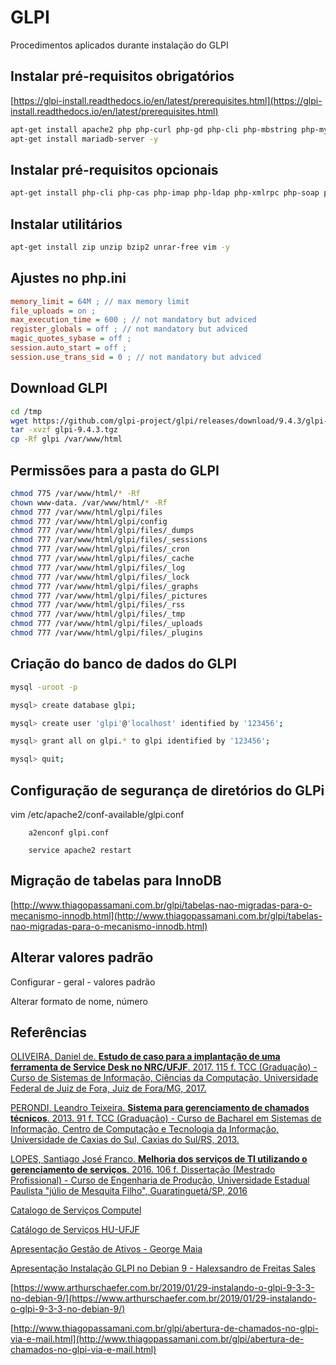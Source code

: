 # GLPI

Procedimentos aplicados durante instalação do GLPI

## **Instalar pré-requisitos obrigatórios**

[https://glpi-install.readthedocs.io/en/latest/prerequisites.html](https://glpi-install.readthedocs.io/en/latest/prerequisites.html)

```bash
apt-get install apache2 php php-curl php-gd php-cli php-mbstring php-mysql php-xml -y  
apt-get install mariadb-server -y

```

## **Instalar pré-requisitos opcionais**

```bash
apt-get install php-cli php-cas php-imap php-ldap php-xmlrpc php-soap php-snmp php-apcu -y
```

## **Instalar utilitários**

```bash
apt-get install zip unzip bzip2 unrar-free vim -y
```

## **Ajustes no php.ini**

```ini
memory_limit = 64M ; // max memory limit  
file_uploads = on ;  
max_execution_time = 600 ; // not mandatory but adviced  
register_globals = off ; // not mandatory but adviced  
magic_quotes_sybase = off ;  
session.auto_start = off ;  
session.use_trans_sid = 0 ; // not mandatory but adviced

```

## **Download GLPI**

```bash
cd /tmp  
wget https://github.com/glpi-project/glpi/releases/download/9.4.3/glpi-9.4.3.tgz 
tar -xvzf glpi-9.4.3.tgz  
cp -Rf glpi /var/www/html

```

## **Permissões para a pasta do GLPI**

```bash
chmod 775 /var/www/html/* -Rf
chown www-data. /var/www/html/* -Rf
chmod 777 /var/www/html/glpi/files
chmod 777 /var/www/html/glpi/config
chmod 777 /var/www/html/glpi/files/_dumps
chmod 777 /var/www/html/glpi/files/_sessions
chmod 777 /var/www/html/glpi/files/_cron
chmod 777 /var/www/html/glpi/files/_cache
chmod 777 /var/www/html/glpi/files/_log
chmod 777 /var/www/html/glpi/files/_lock
chmod 777 /var/www/html/glpi/files/_graphs
chmod 777 /var/www/html/glpi/files/_pictures
chmod 777 /var/www/html/glpi/files/_rss
chmod 777 /var/www/html/glpi/files/_tmp
chmod 777 /var/www/html/glpi/files/_uploads
chmod 777 /var/www/html/glpi/files/_plugins
```

## **Criação do banco de dados do GLPI**

```bash
mysql -uroot -p  

mysql> create database glpi;

mysql> create user 'glpi'@'localhost' identified by '123456';

mysql> grant all on glpi.* to glpi identified by '123456';

mysql> quit;

```

## **Configuração de segurança de diretórios do GLPi**

 vim /etc/apache2/conf-available/glpi.conf

        a2enconf glpi.conf
    
        service apache2 restart

## Migração de tabelas para InnoDB

[http://www.thiagopassamani.com.br/glpi/tabelas-nao-migradas-para-o-mecanismo-innodb.html](http://www.thiagopassamani.com.br/glpi/tabelas-nao-migradas-para-o-mecanismo-innodb.html)

## Alterar valores padrão

Configurar - geral - valores padrão

Alterar formato de nome, número



## Referências

[OLIVEIRA, Daniel de. **Estudo de caso para a implantação de uma ferramenta de Service Desk no NRC/UFJF**. 2017. 115 f. TCC (Graduação) - Curso de Sistemas de Informação, Ciências da Computação, Universidade Federal de Juiz de Fora, Juiz de Fora/MG, 2017.](docs/TCC_danieldeoliveira.pdf)

[PERONDI, Leandro Teixeira. **Sistema para gerenciamento de chamados técnicos**. 2013. 91 f. TCC (Graduação) - Curso de Bacharel em Sistemas de Informação, Centro de Computação e Tecnologia da Informação, Universidade de Caxias do Sul, Caxias do Sul/RS, 2013.](docs/TCC_leandroteixeiraperondi.pdf)

[LOPES, Santiago José Franco. **Melhoria dos serviços de TI utilizando o gerenciamento de serviços**. 2016. 106 f. Dissertação (Mestrado Profissional) - Curso de Engenharia de Produção, Universidade Estadual Paulista "júlio de Mesquita Filho", Guaratinguetá/SP, 2016](docs/TCC_santianojosefrancolopes.pdf)

[Catalogo de Serviços Computel](docs/Catalogo_de_Servicos_Computel.pdf)

[Catálogo de Serviços HU-UFJF](docs/Catalogo_Servicos_HU-UFJF.pdf)

[Apresentação Gestão de Ativos - George Maia](docs/Gestao_de_ativos_georgemaia.pdf)

[Apresentação Instalação GLPI no Debian 9 - Halexsandro de Freitas Sales](https://pt.slideshare.net/halexsandro/glpi-debian-9)

[https://www.arthurschaefer.com.br/2019/01/29-instalando-o-glpi-9-3-3-no-debian-9/](https://www.arthurschaefer.com.br/2019/01/29-instalando-o-glpi-9-3-3-no-debian-9/)

[http://www.thiagopassamani.com.br/glpi/abertura-de-chamados-no-glpi-via-e-mail.html](http://www.thiagopassamani.com.br/glpi/abertura-de-chamados-no-glpi-via-e-mail.html)
